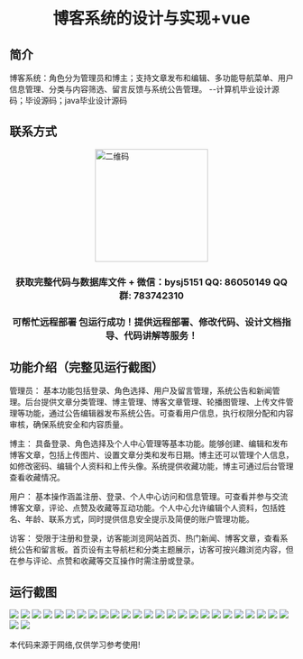 <p><h1 align="center">博客系统的设计与实现+vue</h1></p>

## 简介
博客系统：角色分为管理员和博主；支持文章发布和编辑、多功能导航菜单、用户信息管理、分类与内容筛选、留言反馈与系统公告管理。    --计算机毕业设计源码；毕设源码；java毕业设计源码


## 联系方式
<img src="https://bs-1329754181.cos.ap-shanghai.myqcloud.com/wx.jpg" alt="二维码" style="display: block; margin: 0 auto;" width="200px">
<p><h3 align="center">获取完整代码与数据库文件 + 微信：bysj5151 QQ: 86050149 QQ群: 783742310</h3></p>
<p><h3 align="center">可帮忙远程部署 包运行成功！提供远程部署、修改代码、设计文档指导、代码讲解等服务！</h3></p>

## 功能介绍（完整见运行截图）
管理员： 基本功能包括登录、角色选择、用户及留言管理，系统公告和新闻管理。后台提供文章分类管理、博主管理、博客文章管理、轮播图管理、上传文件管理等功能，通过公告编辑器发布系统公告。可查看用户信息，执行权限分配和内容审核，确保系统安全和内容质量。

博主： 具备登录、角色选择及个人中心管理等基本功能。能够创建、编辑和发布博客文章，包括上传图片、设置文章分类和发布日期。博主还可以管理个人信息，如修改密码、编辑个人资料和上传头像。系统提供收藏功能，博主可通过后台管理查看收藏情况。

用户： 基本操作涵盖注册、登录、个人中心访问和信息管理。可查看并参与交流博客文章，评论、点赞及收藏等互动功能。个人中心允许编辑个人资料，包括姓名、年龄、联系方式，同时提供信息安全提示及简便的账户管理功能。

访客： 受限于注册和登录，访客能浏览网站首页、热门新闻、博客文章，查看系统公告和留言板。首页设有主导航栏和分类主题展示，访客可按兴趣浏览内容，但在参与评论、点赞和收藏等交互操作时需注册或登录。


## 运行截图
![](https://bs-1329754181.cos.ap-shanghai.myqcloud.com/ssm/BlogSystem/img/001.jpg)
![](https://bs-1329754181.cos.ap-shanghai.myqcloud.com/ssm/BlogSystem/img/002.jpg)
![](https://bs-1329754181.cos.ap-shanghai.myqcloud.com/ssm/BlogSystem/img/003.jpg)
![](https://bs-1329754181.cos.ap-shanghai.myqcloud.com/ssm/BlogSystem/img/004.jpg)
![](https://bs-1329754181.cos.ap-shanghai.myqcloud.com/ssm/BlogSystem/img/005.jpg)
![](https://bs-1329754181.cos.ap-shanghai.myqcloud.com/ssm/BlogSystem/img/006.jpg)
![](https://bs-1329754181.cos.ap-shanghai.myqcloud.com/ssm/BlogSystem/img/007.jpg)
![](https://bs-1329754181.cos.ap-shanghai.myqcloud.com/ssm/BlogSystem/img/008.jpg)
![](https://bs-1329754181.cos.ap-shanghai.myqcloud.com/ssm/BlogSystem/img/009.jpg)
![](https://bs-1329754181.cos.ap-shanghai.myqcloud.com/ssm/BlogSystem/img/010.jpg)
![](https://bs-1329754181.cos.ap-shanghai.myqcloud.com/ssm/BlogSystem/img/011.jpg)
![](https://bs-1329754181.cos.ap-shanghai.myqcloud.com/ssm/BlogSystem/img/012.jpg)
![](https://bs-1329754181.cos.ap-shanghai.myqcloud.com/ssm/BlogSystem/img/013.jpg)
![](https://bs-1329754181.cos.ap-shanghai.myqcloud.com/ssm/BlogSystem/img/014.jpg)
![](https://bs-1329754181.cos.ap-shanghai.myqcloud.com/ssm/BlogSystem/img/015.jpg)
![](https://bs-1329754181.cos.ap-shanghai.myqcloud.com/ssm/BlogSystem/img/016.jpg)
![](https://bs-1329754181.cos.ap-shanghai.myqcloud.com/ssm/BlogSystem/img/017.jpg)
![](https://bs-1329754181.cos.ap-shanghai.myqcloud.com/ssm/BlogSystem/img/018.jpg)
![](https://bs-1329754181.cos.ap-shanghai.myqcloud.com/ssm/BlogSystem/img/019.jpg)
![](https://bs-1329754181.cos.ap-shanghai.myqcloud.com/ssm/BlogSystem/img/020.jpg)
![](https://bs-1329754181.cos.ap-shanghai.myqcloud.com/ssm/BlogSystem/img/021.jpg)
![](https://bs-1329754181.cos.ap-shanghai.myqcloud.com/ssm/BlogSystem/img/022.jpg)
![](https://bs-1329754181.cos.ap-shanghai.myqcloud.com/ssm/BlogSystem/img/023.jpg)
![](https://bs-1329754181.cos.ap-shanghai.myqcloud.com/ssm/BlogSystem/img/024.jpg)
![](https://bs-1329754181.cos.ap-shanghai.myqcloud.com/ssm/BlogSystem/img/025.jpg)
![](https://bs-1329754181.cos.ap-shanghai.myqcloud.com/ssm/BlogSystem/img/026.jpg)
![](https://bs-1329754181.cos.ap-shanghai.myqcloud.com/ssm/BlogSystem/img/027.jpg)

<p>本代码来源于网络,仅供学习参考使用!</p>
